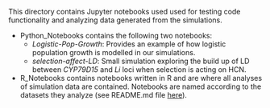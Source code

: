 This directory contains Jupyter notebooks used used for testing code functionality and analyzing data generated from the simulations.
* Python_Notebooks contains the following two notebooks:
    * _Logistic-Pop-Growth_: Provides an example of how logistic population growth is modelled in our simulations.
    * _selection-affect-LD_: Small simulation exploring the build up of LD between _CYP79D15_ and _Li_ loci when selection is acting on HCN.
* R_Notebooks contains notebooks written in R and are where all analyses of simulation data are contained. Notebooks are named according to the datasets they analyze (see README.md file [here](https://www.dropbox.com/sh/s25nz9fwrwj29j2/AADpYF5F3oSjzuCNI5nlbjhqa?dl=0)).
